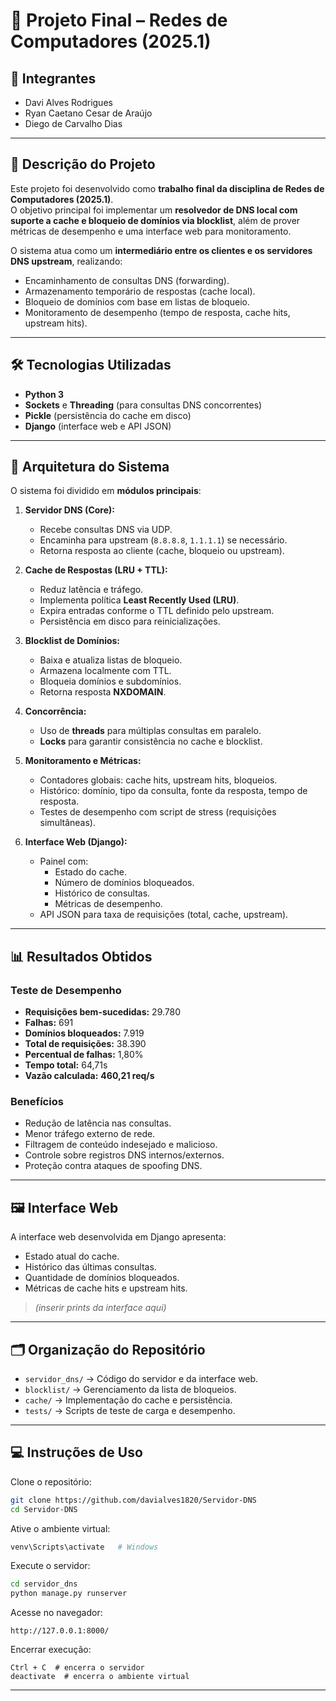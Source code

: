# 📌 Projeto Final – Redes de Computadores (2025.1)

## 👥 Integrantes
- Davi Alves Rodrigues
- Ryan Caetano Cesar de Araújo
- Diego de Carvalho Dias
  
---

## 📖 Descrição do Projeto

Este projeto foi desenvolvido como **trabalho final da disciplina de Redes de Computadores (2025.1)**.  
O objetivo principal foi implementar um **resolvedor de DNS local com suporte a cache e bloqueio de domínios via blocklist**, além de prover métricas de desempenho e uma interface web para monitoramento.

O sistema atua como um **intermediário entre os clientes e os servidores DNS upstream**, realizando:

- Encaminhamento de consultas DNS (forwarding).  
- Armazenamento temporário de respostas (cache local).  
- Bloqueio de domínios com base em listas de bloqueio.  
- Monitoramento de desempenho (tempo de resposta, cache hits, upstream hits).  

---

## 🛠️ Tecnologias Utilizadas
- **Python 3**  
- **Sockets** e **Threading** (para consultas DNS concorrentes)  
- **Pickle** (persistência do cache em disco)  
- **Django** (interface web e API JSON)  

---

## 🚀 Arquitetura do Sistema

O sistema foi dividido em **módulos principais**:

1. **Servidor DNS (Core):**
   - Recebe consultas DNS via UDP.
   - Encaminha para upstream (`8.8.8.8`, `1.1.1.1`) se necessário.
   - Retorna resposta ao cliente (cache, bloqueio ou upstream).

2. **Cache de Respostas (LRU + TTL):**
   - Reduz latência e tráfego.
   - Implementa política **Least Recently Used (LRU)**.
   - Expira entradas conforme o TTL definido pelo upstream.
   - Persistência em disco para reinicializações.

3. **Blocklist de Domínios:**
   - Baixa e atualiza listas de bloqueio.
   - Armazena localmente com TTL.
   - Bloqueia domínios e subdomínios.
   - Retorna resposta **NXDOMAIN**.

4. **Concorrência:**
   - Uso de **threads** para múltiplas consultas em paralelo.
   - **Locks** para garantir consistência no cache e blocklist.

5. **Monitoramento e Métricas:**
   - Contadores globais: cache hits, upstream hits, bloqueios.  
   - Histórico: domínio, tipo da consulta, fonte da resposta, tempo de resposta.  
   - Testes de desempenho com script de stress (requisições simultâneas).  

6. **Interface Web (Django):**
   - Painel com:
     - Estado do cache.
     - Número de domínios bloqueados.
     - Histórico de consultas.
     - Métricas de desempenho.  
   - API JSON para taxa de requisições (total, cache, upstream).  

---

## 📊 Resultados Obtidos

### Teste de Desempenho
- **Requisições bem-sucedidas:** 29.780  
- **Falhas:** 691  
- **Domínios bloqueados:** 7.919  
- **Total de requisições:** 38.390  
- **Percentual de falhas:** 1,80%  
- **Tempo total:** 64,71s  
- **Vazão calculada:** **460,21 req/s**  

### Benefícios
- Redução de latência nas consultas.  
- Menor tráfego externo de rede.  
- Filtragem de conteúdo indesejado e malicioso.  
- Controle sobre registros DNS internos/externos.  
- Proteção contra ataques de spoofing DNS.  

---

## 🖼️ Interface Web

A interface web desenvolvida em Django apresenta:  
- Estado atual do cache.  
- Histórico das últimas consultas.  
- Quantidade de domínios bloqueados.  
- Métricas de cache hits e upstream hits.  

> *(inserir prints da interface aqui)*

---

## 🗂️ Organização do Repositório
- `servidor_dns/` → Código do servidor e da interface web.  
- `blocklist/` → Gerenciamento da lista de bloqueios.  
- `cache/` → Implementação do cache e persistência.  
- `tests/` → Scripts de teste de carga e desempenho.  

---

## 💻 Instruções de Uso

Clone o repositório:
```bash
git clone https://github.com/davialves1820/Servidor-DNS
cd Servidor-DNS
```

Ative o ambiente virtual:
```bash
venv\Scripts\activate   # Windows
```

Execute o servidor:
```bash
cd servidor_dns
python manage.py runserver
```

Acesse no navegador:
```
http://127.0.0.1:8000/
```

Encerrar execução:
```
Ctrl + C  # encerra o servidor
deactivate  # encerra o ambiente virtual
```

---

